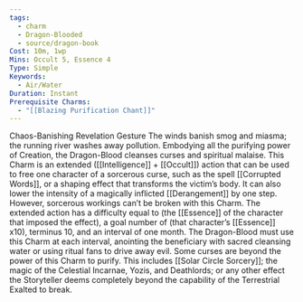 ```yaml
---
tags:
  - charm
  - Dragon-Blooded
  - source/dragon-book
Cost: 10m, 1wp
Mins: Occult 5, Essence 4
Type: Simple
Keywords:
  - Air/Water
Duration: Instant
Prerequisite Charms:
  - "[[Blazing Purification Chant]]"
---
```

Chaos-Banishing Revelation Gesture The winds banish smog and miasma; the running river washes away pollution. Embodying all the purifying power of Creation, the Dragon-Blood cleanses curses and spiritual malaise. This Charm is an extended ([[Intelligence]] + [[Occult]]) action that can be used to free one character of a sorcerous curse, such as the spell [[Corrupted Words]], or a shaping effect that transforms the victim’s body. It can also lower the intensity of a magically inflicted [[Derangement]] by one step. However, sorcerous workings can’t be broken with this Charm. The extended action has a difficulty equal to (the [[Essence]] of the character that imposed the effect), a goal number of (that character’s [[Essence]] x10), terminus 10, and an interval of one month. The Dragon-Blood must use this Charm at each interval, anointing the beneficiary with sacred cleansing water or using ritual fans to drive away evil. Some curses are beyond the power of this Charm to purify. This includes [[Solar Circle Sorcery]]; the magic of the Celestial Incarnae, Yozis, and Deathlords; or any other effect the Storyteller deems completely beyond the capability of the Terrestrial Exalted to break.